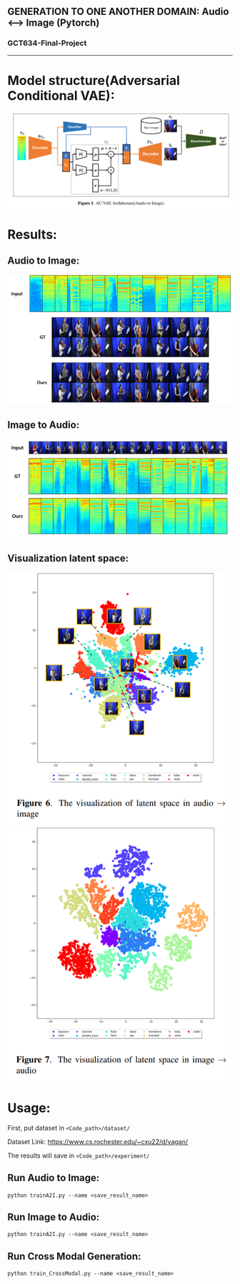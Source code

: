 

## GENERATION TO ONE ANOTHER DOMAIN: Audio ⟷ Image (Pytorch)
### GCT634-Final-Project
----------
# Model structure(Adversarial Conditional VAE):



![model_sturcture](./figs/model_sturcture.png)

# Results:

## Audio to Image:

![A2I_output](./figs/A2I_output.png)



## Image to Audio:

![I2A_output](./figs/I2A_output.png)



## Visualization latent space:

<p float="left">
  <img src="./figs/A2I_visualization.png" width="500" />
  <img src="./figs/I2A_visualization.png" width="500" /> 

</p>



# Usage:

First, put dataset in ```<Code_path>/dataset/```

Dataset Link: https://www.cs.rochester.edu/~cxu22/d/vagan/

The results will save in ```<Code_path>/experiment/```

## Run Audio to Image:

```
python trainA2I.py --name <save_result_name>
```
## Run Image to Audio:

```
python trainA2I.py --name <save_result_name>
```

## Run Cross Modal Generation:

```
python train_CrossModal.py --name <save_result_name>
```
